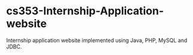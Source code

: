 # cs353-Internship-Application-website
Internship application website implemented using Java, PHP, MySQL and JDBC.
